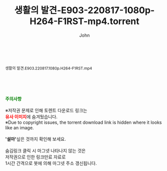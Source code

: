 ﻿---
layout: post
title:  "생활의 발견-E903-220817-1080p-H264-F1RST-mp4.torrent"
author: John
categories: [ 방송/음악 ]
tags: [  ]
image:  
description: "생활의 발견-E903-220817-1080p-H264-F1RST-mp4 torrent 정보 공유"
toc: true
toc_sticky: true
---

<br>
<div class="view-img">
<a class="view_image" href="http://torrentmobile62.com/bbs/view_image.php?fn=%2Fdata%2Ffile%2Fmusic%2F1742003963_rVjmA1Cl_0a219e4ce76aedb1f68afbc4fdbe62f0725ed7a6.jpg" target="_blank"><img alt="" class="img-tag" content="http://torrentmobile62.com/data/file/music/1742003963_rVjmA1Cl_0a219e4ce76aedb1f68afbc4fdbe62f0725ed7a6.jpg" itemprop="image" src="http://torrentmobile62.com/data/file/music/thumb-1742003963_rVjmA1Cl_0a219e4ce76aedb1f68afbc4fdbe62f0725ed7a6_835x2212.jpg"/></a></div><div class="view-content" itemprop="description">
<p><span style="font-size:12px;">생활의 발견.E903.220817.1080p.H264-F1RST.mp4</span> </p> </div>
    
<br><br><br>
<p data-ke-size="size16"><b><span style="color: green;">주의사항</span></b><br /><br />※저작권 문제로 인해 토렌트 다운로드 링크는<br /><b><span style="color: red;">유사 이미지</span></b>에 숨겨뒀습니다.<br />※Due to copyright issues, the torrent download link is hidden where it looks like an image.<br /><br /><b>'설마'</b>싶은 것까지 확인해 보세요.<br /><br />숨김링크 클릭 시 마그넷 나타나지 않는 것은<br />저작권으로 인한 링크만료 자료로<br />1시간 간격으로 봇에 의해 마그넷 주소 갱신됩니다.</p>
